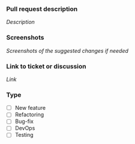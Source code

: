 ### Pull request description

<i>Description</i>

### Screenshots

<i>Screenshots of the suggested changes if needed</i>

### Link to ticket or discussion

<i>Link</i>

### Type

- [ ] New feature
- [ ] Refactoring
- [ ] Bug-fix
- [ ] DevOps
- [ ] Testing

